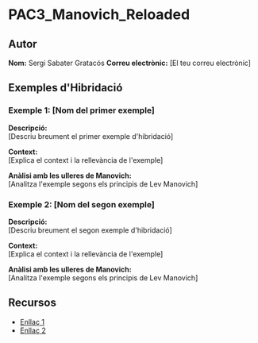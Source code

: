 # PAC3_Manovich_Reloaded

## Autor
**Nom:** Sergi Sabater Gratacós 
**Correu electrònic:** [El teu correu electrònic]

## Exemples d'Hibridació

### Exemple 1: [Nom del primer exemple]
**Descripció:**  
[Descriu breument el primer exemple d'hibridació]

**Context:**  
[Explica el context i la rellevància de l'exemple]

**Anàlisi amb les ulleres de Manovich:**  
[Analitza l'exemple segons els principis de Lev Manovich]

### Exemple 2: [Nom del segon exemple]
**Descripció:**  
[Descriu breument el segon exemple d'hibridació]

**Context:**  
[Explica el context i la rellevància de l'exemple]

**Anàlisi amb les ulleres de Manovich:**  
[Analitza l'exemple segons els principis de Lev Manovich]

## Recursos
- [Enllaç 1](URL)
- [Enllaç 2](URL)
